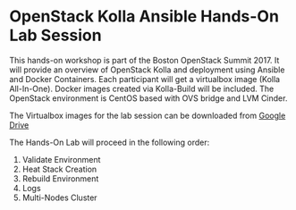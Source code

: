 # OpenStack Kolla Ansible Hands-On Lab Session

This hands-on workshop is part of the Boston OpenStack Summit 2017. It 
will provide an overview of OpenStack Kolla and deployment using Ansible 
and Docker Containers. Each participant will get a virtualbox image 
(Kolla All-In-One). Docker images created via Kolla-Build will be included. 
The OpenStack environment is CentOS based with OVS bridge and LVM Cinder.

The Virtualbox images for the lab session can be downloaded from [Google Drive](https://drive.google.com/drive/folders/0B4s2vD6eSZllZlFTdU1QZ001eXc?usp=sharing)


The Hands-On Lab will proceed in the following order:

1. Validate Environment
2. Heat Stack Creation
3. Rebuild Environment
4. Logs
5. Multi-Nodes Cluster
